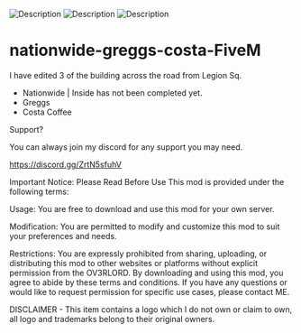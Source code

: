 ![Description](https://i.ibb.co/6YMHqjv/game.png)
![Description](https://i.ibb.co/s69ztcd/Screenshot-2024-03-24-214700.png)
![Description](https://i.ibb.co/P5kZ39W/1231321312.png)



# nationwide-greggs-costa-FiveM 
I have edited 3 of the building across the road from Legion Sq. 

- Nationwide | Inside has not been completed yet. 
- Greggs
- Costa Coffee

Support?

You can always join my discord for any support you may need.

https://discord.gg/ZrtN5sfuhV

Important Notice: Please Read Before Use This mod is provided under the following terms:

Usage: You are free to download and use this mod for your own server.

Modification: You are permitted to modify and customize this mod to suit your preferences and needs.

Restrictions: You are expressly prohibited from sharing, uploading, or distributing this mod to other websites or platforms without explicit permission from the OV3RLORD. By downloading and using this mod, you agree to abide by these terms and conditions. If you have any questions or would like to request permission for specific use cases, please contact ME.

DISCLAIMER - This item contains a logo which I do not own or claim to own, all logo and trademarks belong to their original owners.
